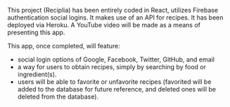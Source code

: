 This project (Reciplia) has been entirely coded in React, utilizes Firebase authentication social logins.  It makes use of an API for recipes. It has been deployed via Heroku.  A YouTube video will be made as a means of presenting this app.

This app, once completed, will feature:
* social login options of Google, Facebook, Twitter, GitHub, and email
* a way for users to obtain recipes, simply by searching by food or ingredient(s).
* users will be able to favorite or unfavorite recipes (favorited will be added to the database for future reference, and deleted ones will be deleted from the database).
